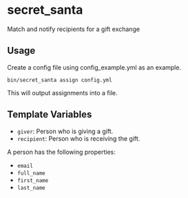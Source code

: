# secret_santa
Match and notify recipients for a gift exchange 

## Usage

Create a config file using config_example.yml as an example.

```
bin/secret_santa assign config.yml
```

This will output assignments into a file.

## Template Variables
- `giver`: Person who is giving a gift.
- `recipient`: Person who is receiving the gift.

A person has the following properties:

- `email`
- `full_name`
- `first_name`
- `last_name`
